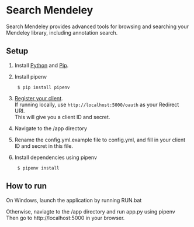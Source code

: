 # Search Mendeley
Search Mendeley provides advanced tools for browsing and searching your Mendeley library, including annotation search.

## Setup ##

1. Install [Python](https://www.python.org/) and [Pip](https://pip.pypa.io/en/latest/).

2. Install pipenv

        $ pip install pipenv

3. [Register your client](https://dev.mendeley.com/reference/topics/application_registration.html).  
If running locally, use `http://localhost:5000/oauth` as your  Redirect URI.  
This will give you a client ID and secret.

4. Navigate to the /app directory

5. Rename the config.yml.example file to config.yml, and fill in your client ID and secret in this file.

6. Install dependencies using pipenv

        $ pipenv install

## How to run ##

On Windows, launch the application by running RUN.bat

Otherwise, naviagte to the /app directory and run app.py using pipenv  
Then go to http://localhost:5000 in your browser.
